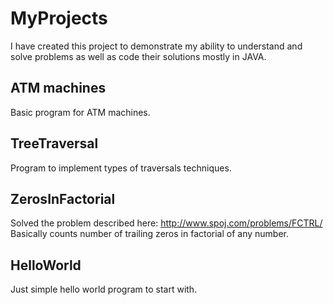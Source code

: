 # MyProjects
I have created this project to demonstrate my ability to understand and solve problems as well as code their solutions mostly in JAVA.

## ATM machines
Basic program for ATM machines.
## TreeTraversal
Program to implement types of traversals techniques.
## ZerosInFactorial
Solved the problem described here: http://www.spoj.com/problems/FCTRL/
Basically counts number of trailing zeros in factorial of any number.

## HelloWorld
Just simple hello world program to start with.
